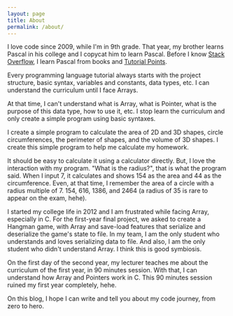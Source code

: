 ```yaml
---
layout: page
title: About
permalink: /about/
---
```


I love code since 2009, while I'm in 9th grade. That year, my brother learns Pascal in his college and I copycat him to learn Pascal. Before I know [Stack Overflow](https://stackoverflow.com/), I learn Pascal from books and [Tutorial Points](https://www.tutorialspoint.com/pascal/index.htm).

Every programming language tutorial always starts with the project structure, basic syntax, variables and constants, data types, etc. I can understand the curriculum until I face Arrays.

At that time, I can't understand what is Array, what is Pointer, what is the purpose of this data type, how to use it, etc. I stop learn the curriculum and only create a simple program using basic syntaxes.

I create a simple program to calculate the area of 2D and 3D shapes, circle circumferences, the perimeter of shapes, and the volume of 3D shapes. I create this simple program to help me calculate my homework.

It should be easy to calculate it using a calculator directly. But, I love the interaction with my program. "What is the radius?", that is what the program said. When I input 7, it calculates and shows 154 as the area and 44 as the circumference. Even, at that time, I remember the area of a circle with a radius multiple of 7. 154, 616, 1386, and 2464 (a radius of 35 is rare to appear on the exam, hehe).

I started my college life in 2012 and I am frustrated while facing Array, especially in C. For the first-year final project, we asked to create a Hangman game, with Array and save-load features that serialize and deserialize the game's state to file. In my team, I am the only student who understands and loves serializing data to file. And also, I am the only student who didn't understand Array. I think this is good symbiosis.

On the first day of the second year, my lecturer teaches me about the curriculum of the first year, in 90 minutes session. With that, I can understand how Array and Pointers work in C. This 90 minutes session ruined my first year completely, hehe.

On this blog, I hope I can write and tell you about my code journey, from zero to hero.
